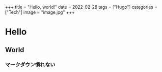 +++
title = "Hello, world!"
date  = 2022-02-28
tags  = ["Hugo"]
categories = ["Tech"]
image = "image.jpg"
+++

# Hello
## World
### マークダウン慣れない